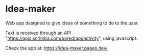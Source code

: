 # Idea-maker
Web app designed to give ideas of something to do to the user.

Text is received through an API "https://apis.scrimba.com/bored/api/activity", using javascript.

Check the app at: https://idea-maker.pages.dev/
